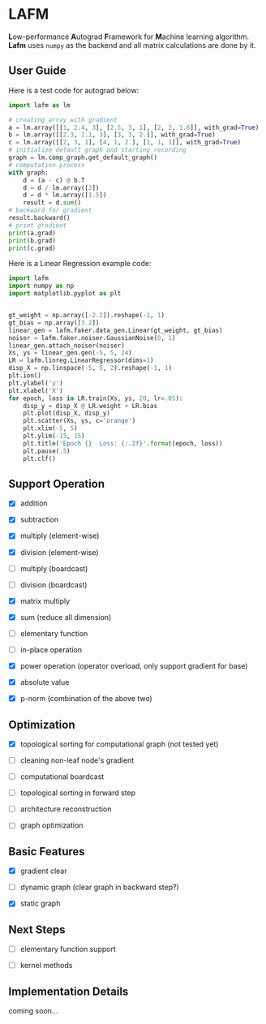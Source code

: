 # LAFM

**L**ow-performance **A**utograd **F**ramework for **M**achine learning algorithm. **Lafm** uses `numpy` as the backend and all matrix calculations are done by it.

## User Guide

Here is a test code for autograd below:

```python
import lafm as lm

# creating array with gradient
a = lm.array([[1, 2.4, 3], [2.5, 3, 1], [2, 2, 1.6]], with_grad=True)
b = lm.array([[2.3, 1.1, 3], [3, 3, 2.]], with_grad=True)
c = lm.array([[2, 3, 1], [4, 1, 2.], [1, 1, 1]], with_grad=True)
# initialize default graph and starting recording
graph = lm.comp_graph.get_default_graph()
# computation process
with graph:
    d = (a - c) @ b.T
    d = d / lm.array([2])
    d = d * lm.array([1.5])
    result = d.sum()
# backward for gradient
result.backward()
# print gradient
print(a.grad)
print(b.grad)
print(c.grad)
```

Here is a Linear Regression example code:

```python
import lafm
import numpy as np
import matplotlib.pyplot as plt


gt_weight = np.array([-2.2]).reshape(-1, 1)
gt_bias = np.array([3.2])
linear_gen = lafm.faker.data_gen.Linear(gt_weight, gt_bias)
noiser = lafm.faker.noiser.GaussianNoise(0, 1)
linear_gen.attach_noiser(noiser)
Xs, ys = linear_gen.gen(-5, 5, 24)
LR = lafm.linreg.LinearRegressor(dims=1)
disp_X = np.linspace(-5, 5, 2).reshape(-1, 1)
plt.ion()
plt.ylabel('y')
plt.xlabel('X')
for epoch, loss in LR.train(Xs, ys, 20, lr=.05):
    disp_y = disp_X @ LR.weight + LR.bias
    plt.plot(disp_X, disp_y)
    plt.scatter(Xs, ys, c='orange')
    plt.xlim(-5, 5)
    plt.ylim(-15, 15)
    plt.title('Epoch {}  Loss: {:.2f}'.format(epoch, loss))
    plt.pause(.5)
    plt.clf()
```

## Support Operation

- [x] addition

- [x] subtraction

- [x] multiply (element-wise)

- [x] division (element-wise)

- [ ] multiply (boardcast)

- [ ] division (boardcast)

- [x] matrix multiply

- [x] sum (reduce all dimension)

- [ ] elementary function

- [ ] in-place operation

- [x] power operation (operator overload, only support gradient for base)

- [x] absolute value

- [x] p-norm (combination of the above two)

## Optimization

- [x] topological sorting for computational graph (not tested yet)

- [ ] cleaning non-leaf node's gradient

- [ ] computational boardcast

- [ ] topological sorting in forward step

- [ ] architecture reconstruction

- [ ] graph optimization

## Basic Features

- [x] gradient clear

- [ ] dynamic graph (clear graph in backward step?)

- [x] static graph

## Next Steps

- [ ] elementary function support

- [ ] kernel methods

## Implementation Details

coming soon...
